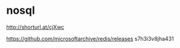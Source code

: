 # nosql
http://shorturl.at/cjXwc

https://github.com/microsoftarchive/redis/releases
s7h3i3v8jha431
